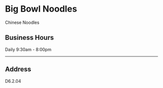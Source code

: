 # Big Bowl Noodles

Chinese Noodles

## Business Hours

Daily 9:30am - 8:00pm

---

## Address

D6.2.04

